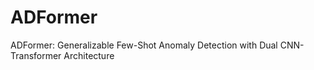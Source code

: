 # ADFormer
ADFormer: Generalizable Few-Shot Anomaly Detection with Dual CNN-Transformer Architecture
